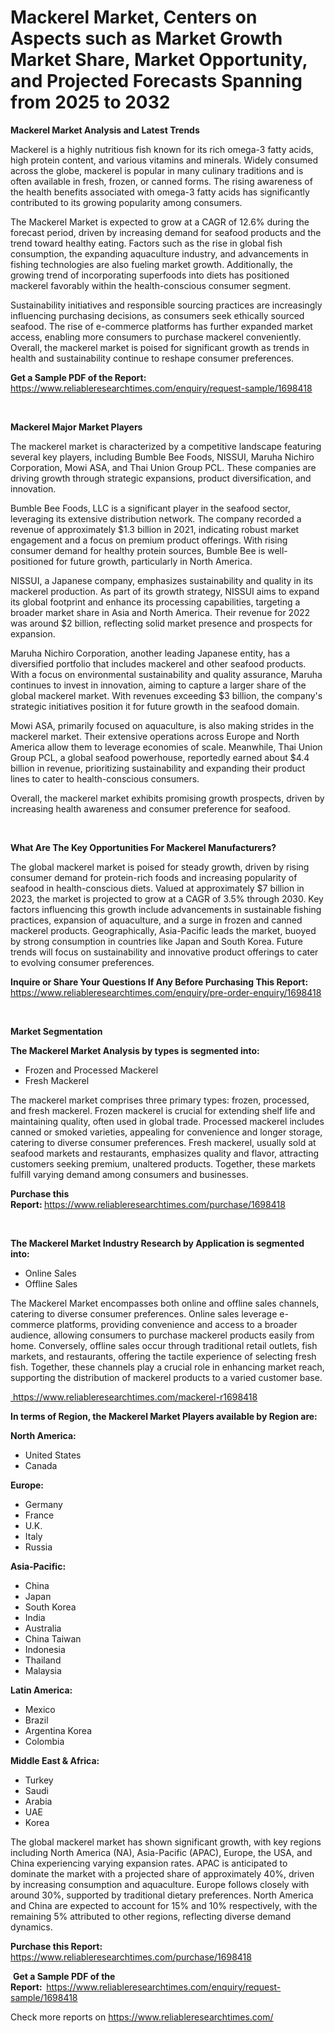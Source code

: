 <p><h1>Mackerel Market, Centers on Aspects such as Market Growth Market Share, Market Opportunity, and Projected Forecasts Spanning from 2025 to 2032</h1></p><p><strong>Mackerel Market Analysis and Latest Trends</strong></p>
<p><p>Mackerel is a highly nutritious fish known for its rich omega-3 fatty acids, high protein content, and various vitamins and minerals. Widely consumed across the globe, mackerel is popular in many culinary traditions and is often available in fresh, frozen, or canned forms. The rising awareness of the health benefits associated with omega-3 fatty acids has significantly contributed to its growing popularity among consumers.</p><p>The Mackerel Market is expected to grow at a CAGR of 12.6% during the forecast period, driven by increasing demand for seafood products and the trend toward healthy eating. Factors such as the rise in global fish consumption, the expanding aquaculture industry, and advancements in fishing technologies are also fueling market growth. Additionally, the growing trend of incorporating superfoods into diets has positioned mackerel favorably within the health-conscious consumer segment.</p><p>Sustainability initiatives and responsible sourcing practices are increasingly influencing purchasing decisions, as consumers seek ethically sourced seafood. The rise of e-commerce platforms has further expanded market access, enabling more consumers to purchase mackerel conveniently. Overall, the mackerel market is poised for significant growth as trends in health and sustainability continue to reshape consumer preferences.</p></p>
<p><strong>Get a Sample PDF of the Report:&nbsp;</strong> <a href="https://www.reliableresearchtimes.com/enquiry/request-sample/1698418?utm_campaign=2315&utm_medium=2&utm_source=Github&utm_content=ia&utm_term=14022025&utm_id=mackerel">https://www.reliableresearchtimes.com/enquiry/request-sample/1698418</a></p>
<p>&nbsp;</p>
<p><strong>Mackerel Major Market Players</strong></p>
<p><p>The mackerel market is characterized by a competitive landscape featuring several key players, including Bumble Bee Foods, NISSUI, Maruha Nichiro Corporation, Mowi ASA, and Thai Union Group PCL. These companies are driving growth through strategic expansions, product diversification, and innovation.</p><p>Bumble Bee Foods, LLC is a significant player in the seafood sector, leveraging its extensive distribution network. The company recorded a revenue of approximately $1.3 billion in 2021, indicating robust market engagement and a focus on premium product offerings. With rising consumer demand for healthy protein sources, Bumble Bee is well-positioned for future growth, particularly in North America.</p><p>NISSUI, a Japanese company, emphasizes sustainability and quality in its mackerel production. As part of its growth strategy, NISSUI aims to expand its global footprint and enhance its processing capabilities, targeting a broader market share in Asia and North America. Their revenue for 2022 was around $2 billion, reflecting solid market presence and prospects for expansion.</p><p>Maruha Nichiro Corporation, another leading Japanese entity, has a diversified portfolio that includes mackerel and other seafood products. With a focus on environmental sustainability and quality assurance, Maruha continues to invest in innovation, aiming to capture a larger share of the global mackerel market. With revenues exceeding $3 billion, the company's strategic initiatives position it for future growth in the seafood domain.</p><p>Mowi ASA, primarily focused on aquaculture, is also making strides in the mackerel market. Their extensive operations across Europe and North America allow them to leverage economies of scale. Meanwhile, Thai Union Group PCL, a global seafood powerhouse, reportedly earned about $4.4 billion in revenue, prioritizing sustainability and expanding their product lines to cater to health-conscious consumers.</p><p>Overall, the mackerel market exhibits promising growth prospects, driven by increasing health awareness and consumer preference for seafood.</p></p>
<p>&nbsp;</p>
<p><strong>What Are The Key Opportunities For Mackerel Manufacturers?</strong></p>
<p><p>The global mackerel market is poised for steady growth, driven by rising consumer demand for protein-rich foods and increasing popularity of seafood in health-conscious diets. Valued at approximately $7 billion in 2023, the market is projected to grow at a CAGR of 3.5% through 2030. Key factors influencing this growth include advancements in sustainable fishing practices, expansion of aquaculture, and a surge in frozen and canned mackerel products. Geographically, Asia-Pacific leads the market, buoyed by strong consumption in countries like Japan and South Korea. Future trends will focus on sustainability and innovative product offerings to cater to evolving consumer preferences.</p></p>
<p><strong>Inquire or Share Your Questions If Any Before Purchasing This Report:</strong> <a href="https://www.reliableresearchtimes.com/enquiry/pre-order-enquiry/1698418?utm_campaign=2315&utm_medium=2&utm_source=Github&utm_content=ia&utm_term=14022025&utm_id=mackerel">https://www.reliableresearchtimes.com/enquiry/pre-order-enquiry/1698418</a></p>
<p>&nbsp;</p>
<p><strong>Market Segmentation</strong></p>
<p><strong>The Mackerel Market Analysis by types is segmented into:</strong></p>
<p><ul><li>Frozen and Processed Mackerel</li><li>Fresh Mackerel</li></ul></p>
<p><p>The mackerel market comprises three primary types: frozen, processed, and fresh mackerel. Frozen mackerel is crucial for extending shelf life and maintaining quality, often used in global trade. Processed mackerel includes canned or smoked varieties, appealing for convenience and longer storage, catering to diverse consumer preferences. Fresh mackerel, usually sold at seafood markets and restaurants, emphasizes quality and flavor, attracting customers seeking premium, unaltered products. Together, these markets fulfill varying demand among consumers and businesses.</p></p>
<p><strong>Purchase this Report:&nbsp;</strong><a href="https://www.reliableresearchtimes.com/purchase/1698418?utm_campaign=2315&utm_medium=2&utm_source=Github&utm_content=ia&utm_term=14022025&utm_id=mackerel">https://www.reliableresearchtimes.com/purchase/1698418</a></p>
<p>&nbsp;</p>
<p><strong>The Mackerel Market Industry Research by Application is segmented into:</strong></p>
<p><ul><li>Online Sales</li><li>Offline Sales</li></ul></p>
<p><p>The Mackerel Market encompasses both online and offline sales channels, catering to diverse consumer preferences. Online sales leverage e-commerce platforms, providing convenience and access to a broader audience, allowing consumers to purchase mackerel products easily from home. Conversely, offline sales occur through traditional retail outlets, fish markets, and restaurants, offering the tactile experience of selecting fresh fish. Together, these channels play a crucial role in enhancing market reach, supporting the distribution of mackerel products to a varied customer base.</p></p>
<p><a href="https://www.reliableresearchtimes.com/mackerel-r1698418?utm_campaign=2315&utm_medium=2&utm_source=Github&utm_content=ia&utm_term=14022025&utm_id=mackerel">&nbsp;https://www.reliableresearchtimes.com/mackerel-r1698418</a></p>
<p><strong>In terms of Region, the Mackerel Market Players available by Region are:</strong></p>
<p>
    <p> <strong> North America: </strong>
        <ul>
            <li>United States</li>
            <li>Canada</li>
        </ul>
        </p> 
    <p> <strong> Europe: </strong>
        <ul>
            <li>Germany</li>
            <li>France</li>
            <li>U.K.</li>
            <li>Italy</li>
            <li>Russia</li>
        </ul>
        </p> 
    <p> <strong> Asia-Pacific: </strong>
        <ul>
            <li>China</li>
            <li>Japan</li>
            <li>South Korea</li>
            <li>India</li>
            <li>Australia</li>
            <li>China Taiwan</li>
            <li>Indonesia</li>
            <li>Thailand</li>
            <li>Malaysia</li>
        </ul>
        </p> 
    <p> <strong> Latin America: </strong>
        <ul>
            <li>Mexico</li>
            <li>Brazil</li>
            <li>Argentina Korea</li>
            <li>Colombia</li>
        </ul>
        </p> 
    <p> <strong> Middle East & Africa: </strong>
        <ul>
            <li>Turkey</li>
            <li>Saudi</li>
            <li>Arabia</li>
            <li>UAE</li>
            <li>Korea</li>
        </ul>
    </p>
    </p>
<p><p>The global mackerel market has shown significant growth, with key regions including North America (NA), Asia-Pacific (APAC), Europe, the USA, and China experiencing varying expansion rates. APAC is anticipated to dominate the market with a projected share of approximately 40%, driven by increasing consumption and aquaculture. Europe follows closely with around 30%, supported by traditional dietary preferences. North America and China are expected to account for 15% and 10% respectively, with the remaining 5% attributed to other regions, reflecting diverse demand dynamics.</p></p>
<p><strong>Purchase this Report: </strong><a href="https://www.reliableresearchtimes.com/purchase/1698418?utm_campaign=2315&utm_medium=2&utm_source=Github&utm_content=ia&utm_term=14022025&utm_id=mackerel">https://www.reliableresearchtimes.com/purchase/1698418</a></p>
<p>&nbsp;<strong>Get a Sample PDF of the Report:&nbsp;&nbsp;</strong><a href="https://www.reliableresearchtimes.com/enquiry/request-sample/1698418?utm_campaign=2315&utm_medium=2&utm_source=Github&utm_content=ia&utm_term=14022025&utm_id=mackerel">https://www.reliableresearchtimes.com/enquiry/request-sample/1698418</a></p>
<p><strong></strong></p>
<p>Check more reports on <a href="https://www.reliableresearchtimes.com/?utm_campaign=2315&utm_medium=2&utm_source=Github&utm_content=ia&utm_term=14022025&utm_id=mackerel">https://www.reliableresearchtimes.com/</a></p>